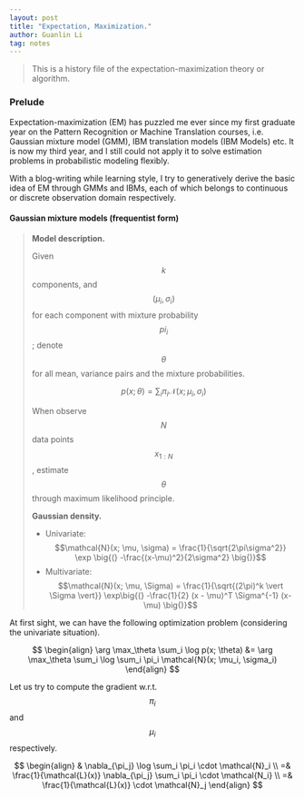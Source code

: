 ```yaml
---
layout: post
title: "Expectation, Maximization."
author: Guanlin Li
tag: notes
---
```


> This is a history file of the expectation-maximization theory or algorithm. 

### Prelude

Expectation-maximization (EM) has puzzled me ever since my first graduate year on the Pattern Recognition or Machine Translation courses, i.e. Gaussian mixture model (GMM), IBM translation models (IBM Models) etc. It is now my third year, and I still could not apply it to solve estimation problems in probabilistic modeling flexibly. 

With a blog-writing while learning style, I try to generatively derive the basic idea of EM through GMMs and IBMs, each of which belongs to continuous or discrete observation domain respectively.  

#### Gaussian mixture models (frequentist form)

> **Model description.**
>
> Given $$k$$ components, and $$(\mu_i, \sigma_i)$$ for each component with mixture probability $$pi_i$$; denote $$\theta$$ for all mean, variance pairs and the mixture probabilities. 
>
> $$p(x; \theta) = \sum_i \pi_i \mathcal{N}(x; \mu_i, \sigma_i)$$
>
> When observe $$N$$ data points $$x_{1:N}$$, estimate $$\theta$$ through maximum likelihood principle. 
>
> **Gaussian density.**
>
> - Univariate: $$\mathcal{N}(x; \mu, \sigma) = \frac{1}{\sqrt{2\pi\sigma^2}} \exp \big{(} -\frac{(x-\mu)^2}{2\sigma^2}  \big{)}$$
> - Multivariate: $$\mathcal{N}(x; \mu, \Sigma) = \frac{1}{\sqrt{(2\pi)^k \vert \Sigma \vert}} \exp\big{(} -\frac{1}{2} (x - \mu)^T \Sigma^{-1} (x-\mu) \big{)}$$

At first sight, we can have the following optimization problem (considering the univariate situation). 

$$
\begin{align}
\arg \max_\theta \sum_i \log p(x; \theta) &= \arg \max_\theta \sum_i \log \sum_i \pi_i \mathcal{N}(x; \mu_i, \sigma_i)
\end{align}
$$

Let us try to compute the gradient w.r.t. $$\pi_i$$ and $$\mu_i$$ respectively. 

$$
\begin{align}
& \nabla_{\pi_j} \log \sum_i \pi_i \cdot \mathcal{N}_i \\
=& \frac{1}{\mathcal{L}(x)} \nabla_{\pi_j} \sum_i \pi_i \cdot \mathcal{N_i} \\
=& \frac{1}{\mathcal{L}(x)} \cdot \mathcal{N}_j
\end{align}
$$

